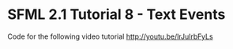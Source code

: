 SFML 2.1 Tutorial 8 - Text Events
=================================

Code for the following video tutorial http://youtu.be/lrJulrbFyLs
